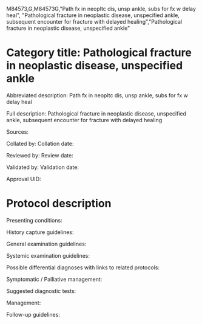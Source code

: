 M84573,G,M84573G,"Path fx in neopltc dis, unsp ankle, subs for fx w delay heal", "Pathological fracture in neoplastic disease, unspecified ankle, subsequent encounter for fracture with delayed healing","Pathological fracture in neoplastic disease, unspecified ankle"
# Category title: Pathological fracture in neoplastic disease, unspecified ankle

Abbreviated description: Path fx in neopltc dis, unsp ankle, subs for fx w delay heal

Full description: Pathological fracture in neoplastic disease, unspecified ankle, subsequent encounter for fracture with delayed healing

Sources:

Collated by:
Collation date:

Reviewed by:
Review date:

Validated by:
Validation date:

Approval UID:

# Protocol description

Presenting conditions:

History capture guidelines:

General examination guidelines:

Systemic examination guidelines:

Possible differential diagnoses with links to related protocols:

Symptomatic / Palliative management:

Suggested diagnostic tests:

Management:

Follow-up guidelines:
